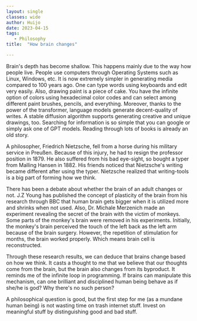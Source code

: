 ```yaml
---
layout: single
classes: wide
author: Huijo
date: 2023-04-15
tags:
   - Philosophy
title:  "How brain changes"

---
```


Brain's depth has become shallow.
This happens mainly due to the way how people live.
People use computers through Operating Systems such as Linux, Windows, etc.
It is now extremely simpler in generating media compared to 100 years ago. 
One can type words using keyboards and edit very easily. 
Also, drawing paint is a piece of cake. 
You have the infinite option of colors using hexadecimal color codes and can select among different paint brushes, pencils, and everything.
Moreover, thanks to the power of the transformer, language models generate decent-quality of writes.
A stable diffusion algorithm supports generating creative and unique drawings, too.
Searching for information is so simple that you can google or simply ask one of GPT models.
Reading through lots of books is already an old story.

A philosopher, Friedrich Nietzsche, fell from a horse during his military service in Preußen.
Because of this injury, he had to resign the professor position in 1879.
He also suffered from his bad eye-sight, so bought a typer from Malling Hansen in 1882.
His friends noticed that Nietzsche's writing became different after using the typer.
Nietzsche realized that writing-tools is a big part of forming how we think.

There has been a debate about whether the brain of an adult changes or not.
J.Z Young has published the concept of plasticity of the brain from his research through BBC that human brain gets bigger when it is utilized more and shrinks when not used.
Also, Dr. Michale Merzenich made an experiment revealing the secret of the brain with the victim of monkeys.
Some parts of the monkey's brain were removed in his experiments. 
Initially, the monkey's brain perceived the touch of the left back as the left arm because of the brain surgery.
However, the repetition of stimulation for months, the brain worked properly. 
Which means brain cell is reconstructed.

Through these research results, we can deduce that brains change based on how we think.
It casts a thought to me that we believe that our thoughts come from the brain, but the brain also changes from its byproduct.
It reminds me of the infinite loop in programming.
If brains can manipulate this mechanism, can one brilliant and disciplined human being behave as if she/he is god?
Why there's no such person?

A philosophical question is good, but the first step for me (as a mundane human being) is not wasting time on trash internet stuff.
Invest on meaningful stuff by distinguishing good and bad stuff.